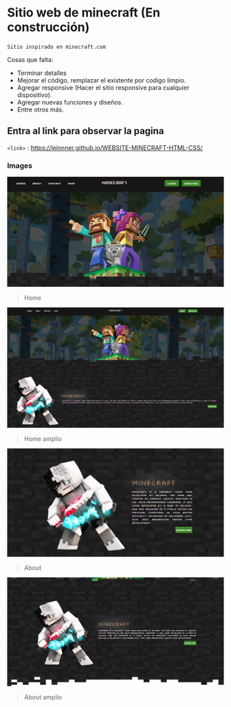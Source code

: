 # Sitio web de minecraft (En construcción)
`Sitio inspirado en minecraft.com`

Cosas que falta:
- Terminar detalles
- Mejorar el código, remplazar el existente por codigo limpio. 
- Agregar responsive (Hacer el sitio responsive para cualquier dispositivo).
- Agregar nuevas funciones y diseños.
- Entre otros más.

## Entra al link para observar la pagina
`<link>` : https://leinnner.github.io/WEBSITE-MINECRAFT-HTML-CSS/

### Images

![](https://raw.githubusercontent.com/Leinnner/WEBSITE-MINECRAFT-HTML-CSS/master/examples/Home-minecraft.PNG)
> Home

![](https://raw.githubusercontent.com/Leinnner/WEBSITE-MINECRAFT-HTML-CSS/master/examples/Home-minecraft-2.PNG)
> Home amplio

![](https://raw.githubusercontent.com/Leinnner/WEBSITE-MINECRAFT-HTML-CSS/master/examples/About-minecraft.PNG)
> About

![](https://raw.githubusercontent.com/Leinnner/WEBSITE-MINECRAFT-HTML-CSS/master/examples/about-minecraft-2.PNG)
> About amplio


